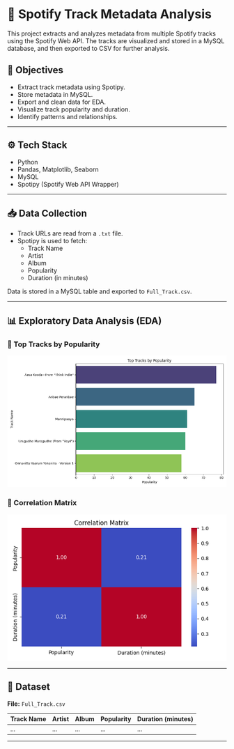 # 🎵 Spotify Track Metadata Analysis

This project extracts and analyzes metadata from multiple Spotify tracks using the Spotify Web API. The tracks are visualized and stored in a MySQL database, and then exported to CSV for further analysis.

## 📌 Objectives

- Extract track metadata using Spotipy.
- Store metadata in MySQL.
- Export and clean data for EDA.
- Visualize track popularity and duration.
- Identify patterns and relationships.

---

## ⚙️ Tech Stack

- Python
- Pandas, Matplotlib, Seaborn
- MySQL
- Spotipy (Spotify Web API Wrapper)

---

## 📥 Data Collection

- Track URLs are read from a `.txt` file.
- Spotipy is used to fetch:
  - Track Name
  - Artist
  - Album
  - Popularity
  - Duration (in minutes)

Data is stored in a MySQL table and exported to `Full_Track.csv`.

---

## 📊 Exploratory Data Analysis (EDA)

### 🔹 Top Tracks by Popularity

![Top Tracks](top_tracks_by_popularity.png)

### 🔹 Correlation Matrix

![Correlation](correlation_matrix.png)

---

## 📁 Dataset

**File:** `Full_Track.csv`

| Track Name | Artist | Album | Popularity | Duration (minutes) |
|------------|--------|-------|------------|---------------------|
| ...        | ...    | ...   | ...        | ...                 |

---
